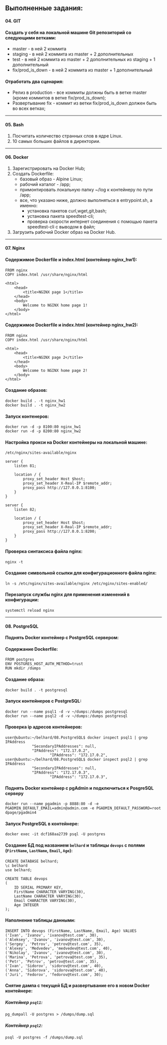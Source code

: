 ## Выполненные задания:

#### 04. GIT

#### Создать у себя на локальной машине Git репозиторий со следующими ветками:

* master - в ней 2 коммита
* staging - в ней 2 коммита из master + 2 дополнительных
* test - в ней 2 коммита из master + 2 дополнительных из staging + 1 дополнительный
* fix/prod_is_down - в ней 2 коммита из master + 1 дополнительный

#### Отработать два сценария:

* Релиз в production - все коммиты должны быть в ветке master (кроме коммитов в ветке fix/prod_is_down);
* Развертывание fix - коммит из ветки fix/prod_is_down должен быть во всех ветках;
---

#### 05. Bash

1. Посчитать количество странных слов в ядре Linux.
2. 10 самых больших файлов в директории.
---

#### 06. Docker

1. Зарегистрировать на Docker Hub;
2. Создать Dockerfile:
   * базовый образ - Alpine Linux;
   * рабочий каталог - /app;
   * примонтировать локальную папку ~/log к контейнеру по пути /app;
   * все, что указано ниже, должно выполняться в entrypoint.sh, а именно:
      - установка пакетов curl,wget,git,bash;
      - установка пакета speedtest-cli;    
      - проверка скорости интернет соединения с помощью пакета speedtest-cli с выводом в файл;
3. Загрузить рабочий Docker образ на Docker Hub.
---

#### 07. Nginx

#### Содержимое Dockerfile и index.html (контейнер nginx_hw1):
````
FROM nginx
COPY index.html /usr/share/nginx/html
````
````
<html>
	<head>
		<title>NGINX page 1</title>
	</head>
	<body>
		Welcome to NGINX home page 1!
	</body>
</html>
````

#### Содержимое Dockerfile и index.html (контейнер nginx_hw2):
````
FROM nginx
COPY index.html /usr/share/nginx/html
````
````
<html>
	<head>
		<title>NGINX page 2</title>
	</head>
	<body>
		Welcome to NGINX home page 2!
	</body>
</html>
````

#### Создание образов:
````
docker build . -t nginx_hw1
docker build . -t nginx_hw2
````

#### Запуск контенеров:
````
docker run -d -p 8100:80 nginx_hw1
docker run -d -p 8200:80 nginx_hw2
````

#### Настройка прокси на Docker контейнеры на локальной машине:

````
/etc/nginx/sites-available/nginx

server {
    listen 81;

    location / {
        proxy_set_header Host $host;
        proxy_set_header X-Real-IP $remote_addr;
        proxy_pass http://127.0.0.1:8100;
    }
}

server {
    listen 82;

    location / {
        proxy_set_header Host $host;
        proxy_set_header X-Real-IP $remote_addr;
        proxy_pass http://127.0.0.1:8200;
    }
}
````

#### Проверка синтаксиса файла nginx:
````
nginx -t
````

#### Создание символьной ссылки для конфигурационного файла nginx:
````
ln -s /etc/nginx/sites-available/nginx /etc/nginx/sites-enabled/
````

#### Перезапуск службы nginx для применения изменений в конфигурации:
````
systemctl reload nginx
````
---

#### 08. PostgreSQL

#### Поднять Docker контейнер с PostgreSQL сервером:

#### Содержание Dockerfile:
````
FROM postgres
ENV POSTGRES_HOST_AUTH_METHOD=trust
RUN mkdir /dumps
````

#### Создание образа:
````
docker build . -t postgresql
````

#### Запуск контейнеров с PostgreSQL:
````
docker run --name psql1 -d -v ~/dumps:/dumps postgresql
docker run --name psql2 -d -v ~/dumps:/dumps postgresql
````

#### Проверка ip адресов контейнеров:
````
user@ubuntu:~/belhard/08.PostgreSQL$ docker inspect psql1 | grep IPAddress
            "SecondaryIPAddresses": null,
            "IPAddress": "172.17.0.2",
                    "IPAddress": "172.17.0.2",
user@ubuntu:~/belhard/08.PostgreSQL$ docker inspect psql2 | grep IPAddress
            "SecondaryIPAddresses": null,
            "IPAddress": "172.17.0.3",
                    "IPAddress": "172.17.0.3",
````

#### Поднять Docker контейнер с pgAdmin и подключиться к PosgreSQL серверу
````
docker run --name pgadmin -p 8888:80 -d -e PGADMIN_DEFAULT_EMAIL=admin@admin.com -e PGADMIN_DEFAULT_PASSWORD=root dpage/pgadmin4
````

#### Запуск PostgreSQL в контейнере:
````
docker exec -it dcf168aa2739 psql -U postgres
````

#### Создание БД под названием `belhard` и таблицы `devops` с полями (`FirstName`, `LastName`, `Email`, `Age`):
````
CREATE DATABASE belhard;
\c belhard
use belhard;

CREATE TABLE devops
(
    ID SERIAL PRIMARY KEY,
    FirstName CHARACTER VARYING(30),
    LastName CHARACTER VARYING(30),
    Email CHARACTER VARYING(30),
    Age INTEGER
);
````

#### Наполнение таблицы данными:
```
INSERT INTO devops (FirstName, LastName, Email, Age) VALUES
('Ivan', 'Ivanov', 'ivanov@test.com', 30),
('Aleksey', 'Ivanov', 'ivanov@test.com', 30),
('Sergey', 'Petrov', 'petrov@test.com', 35),
('Alexey', 'Medvedev', 'medvedev@test.com', 40),
('Nikolay', 'Ivanov', 'ivanov@test.com', 30),
('Marina', 'Petrova', 'petrova@test.com', 35),
('Petr', 'Petrov', 'petrov@test.com', 35),
('Ivan', 'Sidorov', 'sidorov@test.com', 40),
('Anna', 'Sidorova', 'sidorova@test.com', 40),
('Juri', 'Fedorov', 'fedorov@test.com', 30);
````

#### Снятие дампа с текущей БД и развертывание его в новом Docker контейнере:
##### Контейнер `psql1`:
````
pg_dumpall -U postgres > /dumps/dump.sql
````

##### Контейнер `psql2`:
```
psql -U postgres -f /dumps/dump.sql
````
